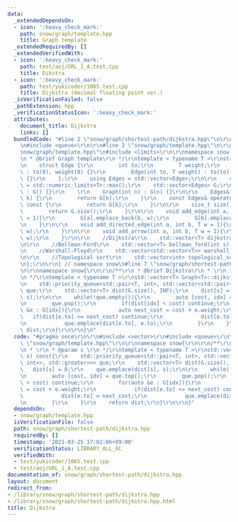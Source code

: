 ```yaml
---
data:
  _extendedDependsOn:
  - icon: ':heavy_check_mark:'
    path: snow/graph/template.hpp
    title: Graph template
  _extendedRequiredBy: []
  _extendedVerifiedWith:
  - icon: ':heavy_check_mark:'
    path: test/aoj/GRL_1_A.test.cpp
    title: Dikstra
  - icon: ':heavy_check_mark:'
    path: test/yukicoder/1065.test.cpp
    title: Dijkstra (decimal floating point ver.)
  _isVerificationFailed: false
  _pathExtension: hpp
  _verificationStatusIcon: ':heavy_check_mark:'
  attributes:
    document_title: Dijkstra
    links: []
  bundledCode: "#line 2 \"snow/graph/shortest-path/dijkstra.hpp\"\n\r\n#include <vector>\r\
    \n#include <queue>\r\n\r\n#line 2 \"snow/graph/template.hpp\"\n\r\n#line 4 \"\
    snow/graph/template.hpp\"\n#include <limits>\r\n\r\nnamespace snow {\r\n\r\n/**\r\
    \n * @brief Graph template\r\n */\r\ntemplate < typename T >\r\nstruct Graph {\r\
    \n    struct Edge {\r\n        int to;\r\n        T weight;\r\n        Edge()\
    \ : to(0), weight(0) {}\r\n        Edge(int to, T weight) : to(to), weight(weight)\
    \ {}\r\n    };\r\n    using Edges = std::vector<Edge>;\r\n\r\n    const T INF\
    \ = std::numeric_limits<T>::max();\r\n    std::vector<Edges> G;\r\n\r\n    Graph()\
    \ : G() {}\r\n    \r\n    Graph(int n) : G(n) {}\r\n\r\n    Edges& operator[](int\
    \ k) {\r\n        return G[k];\r\n    }\r\n    const Edges& operator[](int k)\
    \ const {\r\n        return G[k];\r\n    }\r\n\r\n    size_t size() const{\r\n\
    \        return G.size();\r\n    }\r\n\r\n    void add_edge(int a, int b, T w\
    \ = 1){\r\n        G[a].emplace_back(b, w);\r\n        G[b].emplace_back(a, w);\r\
    \n    }\r\n\r\n    void add_directed_edge(int a, int b, T w = 1){\r\n        G[a].emplace_back(b,\
    \ w);\r\n    }\r\n\r\n    void add_arrow(int a, int b, T w = 1){\r\n        add_directed_edge(b,\
    \ w);\r\n    }\r\n\r\n    //Dijkstra\r\n    std::vector<T> dijkstra(int s) const;\r\
    \n\r\n    //Bellman-Ford\r\n    std::vector<T> bellman_ford(int s) const;\r\n\r\
    \n    //Warshall-Floyd\r\n    std::vector<std::vector<T>> warshall_floyd() const;\r\
    \n\r\n    //Topological sort\r\n    std::vector<int> topological_sort() const;\r\
    \n};\r\n\r\n} // namespace snow\n#line 7 \"snow/graph/shortest-path/dijkstra.hpp\"\
    \n\r\nnamespace snow{\r\n\r\n/**\r\n * @brief Dijkstra\r\n * \r\n * @param s \r\
    \n */\r\ntemplate < typename T >\r\nstd::vector<T> Graph<T>::dijkstra(int s) const{\r\
    \n    std::priority_queue<std::pair<T, int>, std::vector<std::pair<T, int>>, std::greater<>>\
    \ que;\r\n    std::vector<T> dist(G.size(), INF);\r\n    dist[s] = 0;\r\n    que.emplace(dist[s],\
    \ s);\r\n\r\n    while(!que.empty()){\r\n        auto [cost, idx] = que.top();\r\
    \n        que.pop();\r\n        if(dist[idx] < cost) continue;\r\n        for(auto\
    \ &e : G[idx]){\r\n            auto next_cost = cost + e.weight;\r\n         \
    \   if(dist[e.to] <= next_cost) continue;\r\n            dist[e.to] = next_cost;\r\
    \n            que.emplace(dist[e.to], e.to);\r\n        }\r\n    }\r\n    return\
    \ dist;\r\n}\r\n\r\n}\n"
  code: "#pragma once\r\n\r\n#include <vector>\r\n#include <queue>\r\n\r\n#include\
    \ \"snow/graph/template.hpp\"\r\n\r\nnamespace snow{\r\n\r\n/**\r\n * @brief Dijkstra\r\
    \n * \r\n * @param s \r\n */\r\ntemplate < typename T >\r\nstd::vector<T> Graph<T>::dijkstra(int\
    \ s) const{\r\n    std::priority_queue<std::pair<T, int>, std::vector<std::pair<T,\
    \ int>>, std::greater<>> que;\r\n    std::vector<T> dist(G.size(), INF);\r\n \
    \   dist[s] = 0;\r\n    que.emplace(dist[s], s);\r\n\r\n    while(!que.empty()){\r\
    \n        auto [cost, idx] = que.top();\r\n        que.pop();\r\n        if(dist[idx]\
    \ < cost) continue;\r\n        for(auto &e : G[idx]){\r\n            auto next_cost\
    \ = cost + e.weight;\r\n            if(dist[e.to] <= next_cost) continue;\r\n\
    \            dist[e.to] = next_cost;\r\n            que.emplace(dist[e.to], e.to);\r\
    \n        }\r\n    }\r\n    return dist;\r\n}\r\n\r\n}"
  dependsOn:
  - snow/graph/template.hpp
  isVerificationFile: false
  path: snow/graph/shortest-path/dijkstra.hpp
  requiredBy: []
  timestamp: '2021-03-25 17:02:06+09:00'
  verificationStatus: LIBRARY_ALL_AC
  verifiedWith:
  - test/yukicoder/1065.test.cpp
  - test/aoj/GRL_1_A.test.cpp
documentation_of: snow/graph/shortest-path/dijkstra.hpp
layout: document
redirect_from:
- /library/snow/graph/shortest-path/dijkstra.hpp
- /library/snow/graph/shortest-path/dijkstra.hpp.html
title: Dijkstra
---
```

